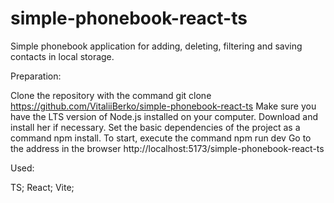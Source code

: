 # simple-phonebook-react-ts
Simple phonebook application for adding, deleting, filtering and saving contacts in local storage.

Preparation:

Clone the repository with the command git clone https://github.com/VitaliiBerko/simple-phonebook-react-ts
Make sure you have the LTS version of Node.js installed on your computer. Download and install her if necessary.
Set the basic dependencies of the project as a command npm install.
To start, execute the command npm run dev
Go to the address in the browser http://localhost:5173/simple-phonebook-react-ts

Used:

TS;
React;
Vite;
